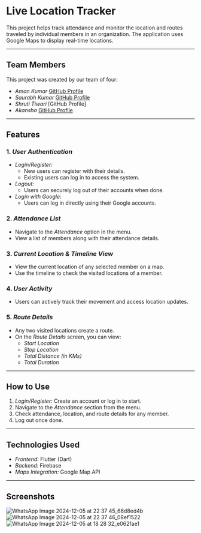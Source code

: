 # Live Location Tracker

This project helps track attendance and monitor the location and routes traveled by individual members in an organization. The application uses Google Maps to display real-time locations.

---

## Team Members

This project was created by our team of four:

- _Aman Kumar_ [GitHub Profile](https://github.com/Amankumar534)
- _Saurabh Kumar_ [GitHub Profile](https://github.com/Saurabhkumr)
- _Shruti Tiwari_ [GitHub Profile]
- _Akansha_ [GitHub Profile](https://github.com/Akansha-17)

---

## Features

### 1. _User Authentication_

- _Login/Register:_
  - New users can register with their details.
  - Existing users can log in to access the system.
- _Logout:_
  - Users can securely log out of their accounts when done.
- _Login with Google:_
  - Users can log in directly using their Google accounts.

### 2. _Attendance List_

- Navigate to the _Attendance_ option in the menu.
- View a list of members along with their attendance details.

### 3. _Current Location & Timeline View_

- View the current location of any selected member on a map.
- Use the timeline to check the visited locations of a member.

### 4. _User Activity_

- Users can actively track their movement and access location updates.

### 5. _Route Details_

- Any two visited locations create a route.
- On the _Route Details_ screen, you can view:
  - _Start Location_
  - _Stop Location_
  - _Total Distance (in KMs)_
  - _Total Duration_

---

## How to Use

1. _Login/Register:_ Create an account or log in to start.
2. Navigate to the _Attendance_ section from the menu.
3. Check attendance, location, and route details for any member.
4. Log out once done.

---

## Technologies Used

- _Frontend:_ Flutter (Dart)
- _Backend:_ Firebase
- _Maps Integration:_ Google Map API

---

## Screenshots

![WhatsApp Image 2024-12-05 at 22 37 45_66d8ed4b](https://github.com/user-attachments/assets/62ed26ec-94aa-4617-b94b-5b748d5a1db7)
![WhatsApp Image 2024-12-05 at 22 37 46_08ef1522](https://github.com/user-attachments/assets/2162b34b-797b-4ac3-b106-4ba1be51936a)
![WhatsApp Image 2024-12-05 at 18 28 32_e062fae1](https://github.com/user-attachments/assets/b817b559-c08d-41d0-aad9-c6d21cd613d6)
